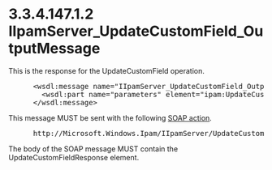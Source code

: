<html dir="LTR" xmlns:mshelp="http://msdn.microsoft.com/mshelp" xmlns:ddue="http://ddue.schemas.microsoft.com/authoring/2003/5" xmlns:xlink="http://www.w3.org/1999/xlink" xmlns:tool="http://www.microsoft.com/tooltip">
 <body>
 <div id="header">
 <h1 class="heading">3.3.4.147.1.2 IIpamServer_UpdateCustomField_OutputMessage</h1>
 </div>
 <div id="mainSection">
 <div id="mainBody">
 <div id="allHistory" class="saveHistory"></div>
 <div id="sectionSection0" class="section" name="collapseableSection">
 

<p>This is the response for the UpdateCustomField operation.</p>

<dl>
<dd>
<div><pre> &lt;wsdl:message name=&quot;IIpamServer_UpdateCustomField_OutputMessage&quot;&gt;
   &lt;wsdl:part name=&quot;parameters&quot; element=&quot;ipam:UpdateCustomFieldResponse&quot; /&gt;
 &lt;/wsdl:message&gt;
</pre></div>
</dd></dl>

<p>This message MUST be sent with the following <a href="21b4a631-8f28-420f-822f-c5f879d5046e.md#gt_c1358651-96c1-4ce0-8e1f-b0b7a94145e3">SOAP action</a>.</p>

<dl>
<dd>
<div><pre> http://Microsoft.Windows.Ipam/IIpamServer/UpdateCustomFieldResponse
</pre></div>
</dd></dl>

<p>The body of the SOAP message MUST contain the
UpdateCustomFieldResponse element.</p>


 </div>
 </div>
 </div>
 </body>
</html>